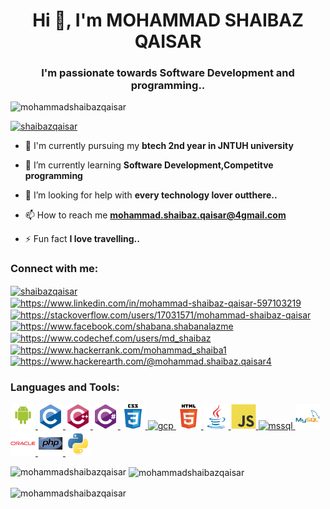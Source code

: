 <h1 align="center">Hi 👋, I'm MOHAMMAD SHAIBAZ QAISAR</h1>
<h3 align="center">I'm passionate towards Software Development and programming..</h3>

<p align="left"> <img src="https://komarev.com/ghpvc/?username=mohammadshaibazqaisar&label=Profile%20views&color=0e75b6&style=flat" alt="mohammadshaibazqaisar" /> </p>

<p align="left"> <a href="https://twitter.com/shaibazqaisar" target="blank"><img src="https://img.shields.io/twitter/follow/shaibazqaisar?logo=twitter&style=for-the-badge" alt="shaibazqaisar" /></a> </p>

- 🔭 I'm currently pursuing my **btech 2nd year in JNTUH university**

- 🌱 I’m currently learning **Software Development,Competitve programming**

- 🤝 I’m looking for help with **every technology lover outthere..**

- 📫 How to reach me **mohammad.shaibaz.qaisar@4gmail.com**

- ⚡ Fun fact **I love travelling..**

<h3 align="left">Connect with me:</h3>
<p align="left">
<a href="https://twitter.com/shaibazqaisar" target="blank"><img align="center" src="https://raw.githubusercontent.com/rahuldkjain/github-profile-readme-generator/master/src/images/icons/Social/twitter.svg" alt="shaibazqaisar" height="30" width="40" /></a>
<a href="https://linkedin.com/in/https://www.linkedin.com/in/mohammad-shaibaz-qaisar-597103219" target="blank"><img align="center" src="https://raw.githubusercontent.com/rahuldkjain/github-profile-readme-generator/master/src/images/icons/Social/linked-in-alt.svg" alt="https://www.linkedin.com/in/mohammad-shaibaz-qaisar-597103219" height="30" width="40" /></a>
<a href="https://stackoverflow.com/users/https://stackoverflow.com/users/17031571/mohammad-shaibaz-qaisar" target="blank"><img align="center" src="https://raw.githubusercontent.com/rahuldkjain/github-profile-readme-generator/master/src/images/icons/Social/stack-overflow.svg" alt="https://stackoverflow.com/users/17031571/mohammad-shaibaz-qaisar" height="30" width="40" /></a>
<a href="https://fb.com/https://www.facebook.com/shabana.shabanalazme" target="blank"><img align="center" src="https://raw.githubusercontent.com/rahuldkjain/github-profile-readme-generator/master/src/images/icons/Social/facebook.svg" alt="https://www.facebook.com/shabana.shabanalazme" height="30" width="40" /></a>
<a href="https://www.codechef.com/users/https://www.codechef.com/users/md_shaibaz" target="blank"><img align="center" src="https://cdn.jsdelivr.net/npm/simple-icons@3.1.0/icons/codechef.svg" alt="https://www.codechef.com/users/md_shaibaz" height="30" width="40" /></a>
<a href="https://www.hackerrank.com/https://www.hackerrank.com/mohammad_shaiba1" target="blank"><img align="center" src="https://raw.githubusercontent.com/rahuldkjain/github-profile-readme-generator/master/src/images/icons/Social/hackerrank.svg" alt="https://www.hackerrank.com/mohammad_shaiba1" height="30" width="40" /></a>
<a href="https://www.hackerearth.com/https://www.hackerearth.com/@mohammad.shaibaz.qaisar4" target="blank"><img align="center" src="https://raw.githubusercontent.com/rahuldkjain/github-profile-readme-generator/master/src/images/icons/Social/hackerearth.svg" alt="https://www.hackerearth.com/@mohammad.shaibaz.qaisar4" height="30" width="40" /></a>
</p>

<h3 align="left">Languages and Tools:</h3>
<p align="left"> <a href="https://developer.android.com" target="_blank"> <img src="https://raw.githubusercontent.com/devicons/devicon/master/icons/android/android-original-wordmark.svg" alt="android" width="40" height="40"/> </a> <a href="https://www.cprogramming.com/" target="_blank"> <img src="https://raw.githubusercontent.com/devicons/devicon/master/icons/c/c-original.svg" alt="c" width="40" height="40"/> </a> <a href="https://www.w3schools.com/cpp/" target="_blank"> <img src="https://raw.githubusercontent.com/devicons/devicon/master/icons/cplusplus/cplusplus-original.svg" alt="cplusplus" width="40" height="40"/> </a> <a href="https://www.w3schools.com/cs/" target="_blank"> <img src="https://raw.githubusercontent.com/devicons/devicon/master/icons/csharp/csharp-original.svg" alt="csharp" width="40" height="40"/> </a> <a href="https://www.w3schools.com/css/" target="_blank"> <img src="https://raw.githubusercontent.com/devicons/devicon/master/icons/css3/css3-original-wordmark.svg" alt="css3" width="40" height="40"/> </a> <a href="https://cloud.google.com" target="_blank"> <img src="https://www.vectorlogo.zone/logos/google_cloud/google_cloud-icon.svg" alt="gcp" width="40" height="40"/> </a> <a href="https://www.w3.org/html/" target="_blank"> <img src="https://raw.githubusercontent.com/devicons/devicon/master/icons/html5/html5-original-wordmark.svg" alt="html5" width="40" height="40"/> </a> <a href="https://www.java.com" target="_blank"> <img src="https://raw.githubusercontent.com/devicons/devicon/master/icons/java/java-original.svg" alt="java" width="40" height="40"/> </a> <a href="https://developer.mozilla.org/en-US/docs/Web/JavaScript" target="_blank"> <img src="https://raw.githubusercontent.com/devicons/devicon/master/icons/javascript/javascript-original.svg" alt="javascript" width="40" height="40"/> </a> <a href="https://www.microsoft.com/en-us/sql-server" target="_blank"> <img src="https://www.svgrepo.com/show/303229/microsoft-sql-server-logo.svg" alt="mssql" width="40" height="40"/> </a> <a href="https://www.mysql.com/" target="_blank"> <img src="https://raw.githubusercontent.com/devicons/devicon/master/icons/mysql/mysql-original-wordmark.svg" alt="mysql" width="40" height="40"/> </a> <a href="https://www.oracle.com/" target="_blank"> <img src="https://raw.githubusercontent.com/devicons/devicon/master/icons/oracle/oracle-original.svg" alt="oracle" width="40" height="40"/> </a> <a href="https://www.php.net" target="_blank"> <img src="https://raw.githubusercontent.com/devicons/devicon/master/icons/php/php-original.svg" alt="php" width="40" height="40"/> </a> <a href="https://www.python.org" target="_blank"> <img src="https://raw.githubusercontent.com/devicons/devicon/master/icons/python/python-original.svg" alt="python" width="40" height="40"/> </a> </p>

<p><img align="left" src="https://github-readme-stats.vercel.app/api/top-langs?username=mohammadshaibazqaisar&show_icons=true&locale=en&layout=compact" alt="mohammadshaibazqaisar" /></p>

<p>&nbsp;<img align="center" src="https://github-readme-stats.vercel.app/api?username=mohammadshaibazqaisar&show_icons=true&locale=en" alt="mohammadshaibazqaisar" /></p>

<p><img align="center" src="https://github-readme-streak-stats.herokuapp.com/?user=mohammadshaibazqaisar&" alt="mohammadshaibazqaisar" /></p>

